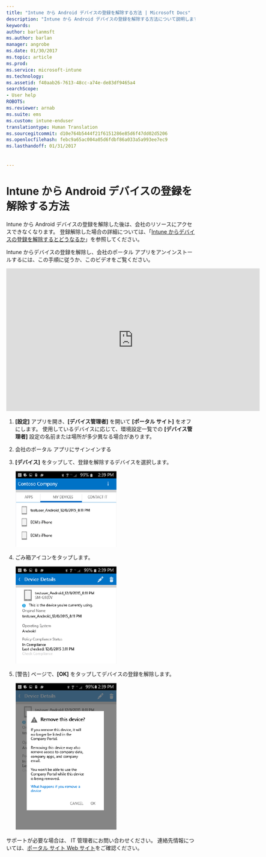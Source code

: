 ```yaml
---
title: "Intune から Android デバイスの登録を解除する方法 | Microsoft Docs"
description: "Intune から Android デバイスの登録を解除する方法について説明します"
keywords: 
author: barlanmsft
ms.author: barlan
manager: angrobe
ms.date: 01/30/2017
ms.topic: article
ms.prod: 
ms.service: microsoft-intune
ms.technology: 
ms.assetid: f40aab26-7613-48cc-a74e-de83df9465a4
searchScope:
- User help
ROBOTS: 
ms.reviewer: arnab
ms.suite: ems
ms.custom: intune-enduser
translationtype: Human Translation
ms.sourcegitcommit: d10e764b5444f21f6151286e85d6f47dd02d5206
ms.openlocfilehash: febc9a65ac004a05d6fdbf86a033a5a993ee7ec9
ms.lasthandoff: 01/31/2017


---
```



# <a name="how-to-unenroll-your-android-device-from-intune"></a>Intune から Android デバイスの登録を解除する方法

Intune から Android デバイスの登録を解除した後は、会社のリソースにアクセスできなくなります。  登録解除した場合の詳細については、「[Intune からデバイスの登録を解除するとどうなるか](what-happens-if-you-unenroll-your-device-from-intune-android.md)」を参照してください。

Intune からデバイスの登録を解除し、会社のポータル アプリをアンインストールするには、この手順に従うか、このビデオをご覧ください。

<iframe width="675" height="379" src="https://www.youtube.com/embed/K-Vi7lNfaMk" frameborder="0" allowfullscreen></iframe>

1. **[設定]** アプリを開き、**[デバイス管理者]** を開いて **[ポータル サイト]** をオフにします。 使用しているデバイスに応じて、環境設定一覧での **[デバイス管理者]** 設定の名前または場所が多少異なる場合があります。

2.  会社のポータル アプリにサインインする

3.  **[デバイス]** をタップして、登録を解除するデバイスを選択します。

    ![登録を解除するデバイスを選択します。](./media/andr-1-my-devices-choose.png)

4.  ごみ箱アイコンをタップします。

    ![ごみ箱アイコンをタップします。](./media/andr-2-tap-trashcan.png)

5.  [警告] ページで、**[OK]** をタップしてデバイスの登録を解除します。

    ![デバイスを削除します。](./media/andr-3-warning-about-remove.png)

サポートが必要な場合は、 IT 管理者にお問い合わせください。 連絡先情報については、[ポータル サイト Web サイト](http://portal.manage.microsoft.com)をご確認ください。

